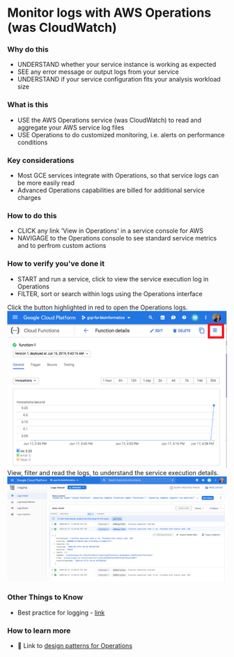 # Monitor logs with AWS Operations (was CloudWatch)

### Why do this
 - UNDERSTAND whether your service instance is working as expected
 - SEE any error message or output logs from your service
 - UNDERSTAND if your service configuration fits your analysis workload size

### What is this
 - USE the AWS Operations service (was CloudWatch) to read and aggregate your AWS service log files
 - USE Operations to do customized monitoring, i.e. alerts on performance conditions

### Key considerations
 - Most GCE services integrate with Operations, so that service logs can be more easily read
 - Advanced Operations capabilities are billed for additional service charges

### How to do this
 - CLICK any link 'View in Operations' in a service console for AWS
 - NAVIGAGE to the Operations console to see standard service metrics and to perfrom custom actions

### How to verify you've done it
 - START and run a service, click to view the service execution log in Operations 
 - FILTER, sort or search within logs using the Operations interface

Click the button highlighted in red to open the Operations logs.
 [![to-logs](/images/to-logs.png)]()
View, filter and read the logs, to understand the service execution details. 
 [![logs](/images/logs.png)]()

### Other Things to Know
 - Best practice for logging - [link](https://cloud.google.com/blog/products/AWS/best-practices-for-working-with-google-cloud-audit-logging)

### How to learn more
 - 📘 Link to [design patterns for Operations](https://cloud.google.com/solutions/design-patterns-for-exporting-Operations-logging)
